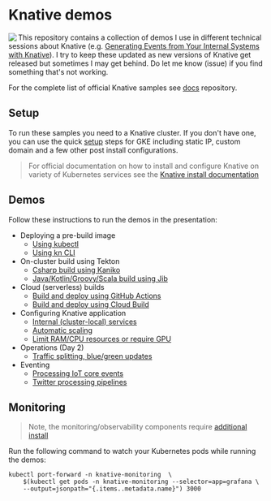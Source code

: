 # Knative demos

<img src ="images/logo.png" align="left" />

This repository contains a collection of demos I use in different technical sessions about Knative (e.g. [Generating Events from Your Internal Systems with Knative](https://www.youtube.com/watch?v=riq0x5xdfNg)). I try to keep these updated as new versions of Knative get released but sometimes I may get behind. Do let me know (issue) if you find something that's not working.

For the complete list of official Knative samples see [docs](https://github.com/knative/docs/tree/master/eventing/samples) repository.


## Setup

To run these samples you need to a Knative cluster. If you don't have one, you can use the quick [setup](setup/) steps for GKE including static IP, custom domain and a few other post install configurations.

> For official documentation on how to install and configure Knative on variety of Kubernetes services see the [Knative install documentation](https://github.com/knative/docs/tree/master/docs/install)

## Demos

Follow these instructions to run the demos in the presentation:

* Deploying a pre-build image
  * [Using kubectl](simple-kubectl-deploy/)
  * [Using kn CLI](kn-cli-deploy/)
* On-cluster build using Tekton
  * [Csharp build using Kaniko](tekton-kaniko-build/)
  * [Java/Kotlin/Groovy/Scala build using Jib](tekton-jib-build/)
* Cloud (serverless) builds
  * [Build and deploy using GitHub Actions](github-action-deploy/)
  * [Build and deploy using Cloud Build](github-action-deploy/)
* Configuring Knative application
  * [Internal (cluster-local) services](service-internal/)
  * [Automatic scaling](autoscaling/)
  * [Limit RAM/CPU resources or require GPU](service-config/)
* Operations (Day 2)
  * [Traffic splitting, blue/green updates](traffic-splitting/)
* Eventing
  * [Processing IoT core events](eventing-iot/)
  * [Twitter processing pipelines](eventing-pipeline/)

## Monitoring

> Note, the monitoring/observability components require [additional install](https://github.com/knative/docs/blob/master/serving/installing-logging-metrics-traces.md)

Run the following command to watch your Kubernetes pods while running the demos:

```shell
kubectl port-forward -n knative-monitoring  \
    $(kubectl get pods -n knative-monitoring --selector=app=grafana \
    --output=jsonpath="{.items..metadata.name}") 3000
```

